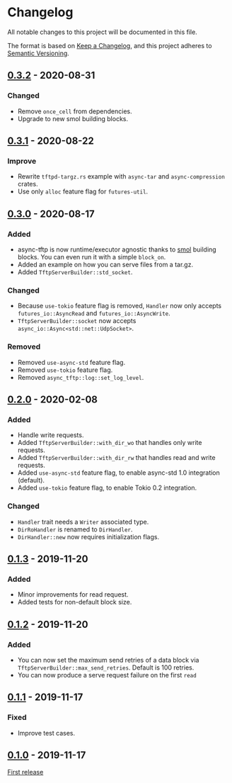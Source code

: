 # Changelog

All notable changes to this project will be documented in this file.

The format is based on [Keep a Changelog](https://keepachangelog.com/en/1.0.0/),
and this project adheres to [Semantic Versioning](https://semver.org/spec/v2.0.0.html).

## [0.3.2] - 2020-08-31

### Changed

- Remove `once_cell` from dependencies.
- Upgrade to new smol building blocks.

## [0.3.1] - 2020-08-22

### Improve

- Rewrite `tftpd-targz.rs` example with `async-tar` and `async-compression`
  crates.
- Use only `alloc` feature flag for `futures-util`.

## [0.3.0] - 2020-08-17

### Added

- async-tftp is now runtime/executor agnostic thanks to [smol] building
  blocks. You can even run it with a simple `block_on`.
- Added an example on how you can serve files from a tar.gz.
- Added `TftpServerBuilder::std_socket`.

### Changed

- Because `use-tokio` feature flag is removed, `Handler` now only accepts
  `futures_io::AsyncRead` and `futures_io::AsyncWrite`.
- `TftpServerBuilder::socket` now accepts `async_io::Async<std::net::UdpSocket>`.

### Removed

- Removed `use-async-std` feature flag.
- Removed `use-tokio` feature flag.
- Removed `async_tftp::log::set_log_level`.

## [0.2.0] - 2020-02-08

### Added

- Handle write requests.
- Added `TftpServerBuilder::with_dir_wo` that handles only write
  requests.
- Added `TftpServerBuilder::with_dir_rw` that handles read and write
  requests.
- Added `use-async-std` feature flag, to enable async-std 1.0 integration (default).
- Added `use-tokio` feature flag, to enable Tokio 0.2 integration.

### Changed

- `Handler` trait needs a `Writer` associated type.
- `DirRoHandler` is renamed to `DirHandler`.
- `DirHandler::new` now requires initialization flags.

## [0.1.3] - 2019-11-20

### Added

- Minor improvements for read request.
- Added tests for non-default block size.

## [0.1.2] - 2019-11-20

### Added

- You can now set the maximum send retries of a data block via
  `TftpServerBuilder::max_send_retries`. Default is 100 retries.
- You can now produce a serve request failure on the first `read`

## [0.1.1] - 2019-11-17

### Fixed

- Improve test cases.

## [0.1.0] - 2019-11-17

[First release](https://docs.rs/async-tftp/0.1.0)


[unreleased]: https://github.com/oblique/async-tftp-rs/compare/0.3.2...HEAD
[0.3.2]: https://github.com/oblique/async-tftp-rs/compare/0.3.1...0.3.2
[0.3.1]: https://github.com/oblique/async-tftp-rs/compare/0.3.0...0.3.1
[0.3.0]: https://github.com/oblique/async-tftp-rs/compare/0.2.0...0.3.0
[0.2.0]: https://github.com/oblique/async-tftp-rs/compare/0.1.3...0.2.0
[0.1.3]: https://github.com/oblique/async-tftp-rs/compare/0.1.2...0.1.3
[0.1.2]: https://github.com/oblique/async-tftp-rs/compare/0.1.1...0.1.2
[0.1.1]: https://github.com/oblique/async-tftp-rs/compare/0.1.0...0.1.1
[0.1.0]: https://github.com/oblique/async-tftp-rs/releases/tag/0.1.0

[smol]: https://github.com/stjepang/smol
